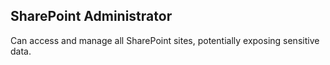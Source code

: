## SharePoint Administrator

Can access and manage all SharePoint sites, potentially exposing sensitive data.